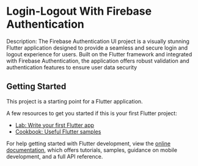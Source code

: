 # Login-Logout With Firebase Authentication

Description: The Firebase Authentication UI project is a visually stunning Flutter application designed to provide a seamless and secure login and logout experience for users. Built on the Flutter framework and integrated with Firebase Authentication, the application offers robust validation and authentication features to ensure user data security


## Getting Started

This project is a starting point for a Flutter application.

A few resources to get you started if this is your first Flutter project:

- [Lab: Write your first Flutter app](https://docs.flutter.dev/get-started/codelab)
- [Cookbook: Useful Flutter samples](https://docs.flutter.dev/cookbook)

For help getting started with Flutter development, view the
[online documentation](https://docs.flutter.dev/), which offers tutorials,
samples, guidance on mobile development, and a full API reference.
